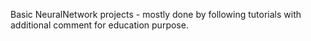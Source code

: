 Basic NeuralNetwork projects - mostly done by following tutorials with additional comment for education purpose. 
